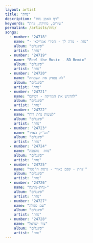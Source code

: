 ```yaml
---
layout: artist
title: "נחת"
description: "דף האמן נחת"
keywords: "שירים, מוזיקה, נחת"
permalink: /artists/נחת/
songs:
  - number: "24718"
    name: "- נחת - נודה לך - חסידי אמריקאי"
    album: "סינגלים"
    artist: "נחת"
  - number: "24719"
    name: "Feel the Music - 8D Remix"
    album: "סינגלים"
    artist: "נחת"
  - number: "24720"
    name: "לא נפסיק את השמחה"
    album: "סינגלים"
    artist: "נחת"
  - number: "24721"
    name: "להרגיש את המוזיקה - רמיקס"
    album: "סינגלים"
    artist: "נחת"
  - number: "24722"
    name: "לעשות נחת רוח"
    album: "סינגלים"
    artist: "נחת"
  - number: "24723"
    name: "מג'יק באויר"
    album: "סינגלים"
    artist: "נחת"
  - number: "24724"
    name: "נחת  מהפכה"
    album: "סינגלים"
    artist: "נחת"
  - number: "24725"
    name: "נחת - קסם באויר - גרסת ה'סגר'"
    album: "סינגלים"
    artist: "נחת"
  - number: "24726"
    name: "נחת-מתנה-"
    album: "סינגלים"
    artist: "נחת"
  - number: "24727"
    name: "עם סגולה"
    album: "סינגלים"
    artist: "נחת"
  - number: "24728"
    name: "צור ישראל"
    album: "סינגלים"
    artist: "נחת"
---
```


